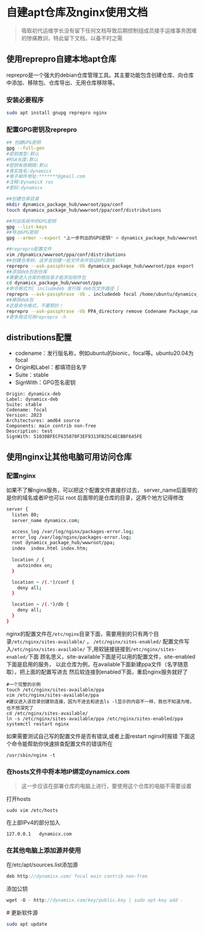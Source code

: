 # 自建apt仓库及nginx使用文档

> 吸取初代运维学长没有留下任何文档导致后期控制组成员接手运维事务困难的惨痛教训，特此留下文档，以备不时之需

## 使用reprepro自建本地apt仓库

reprepro是一个强大的debian仓库管理工具。其主要功能包含创建仓库、向仓库中添加、移除包、仓库导出、无用仓库移除等。

### 安装必要程序

```bash
sudo apt install gnupg reprepro nginx
```

### 配置GPG密钥及reprepro

```bash
## 创建GPG密钥
gpg --full-gen
#密钥类型:默认
#RSA长度:默认
#密钥有效期限:默认
#真实姓名:dynamicx
#电子邮件地址:*******@gmail.com
#注释:DynamicX ros 
#密码:dynamicx

##创建仓库目录
mkdir dynamicx_package_hub/wwwroot/ppa/conf
touch dynamicx_package_hub/wwwroot/ppa/conf/distributions

##列出系统中的GPG密钥
gpg --list-keys
##导出GPG密钥
gpg --armor --export *上一步列出的GPG密钥* > dynamicx_package_hub/wwwroot/ppa/key/public.key

##reprepro配置文件
vim /dynamicx/wwwroot/ppa/conf/distributions
##创建仓库树，这步会创建一些文件夹并验证GPG密码
reprepro --ask-passphrase -Vb dynamicx_package_hub/wwwroot/ppa export
##添加deb包到仓库
#需要进入仓库的根目录才能添加软件包
cd dynamicx_package_hub/wwwroot/ppa
#命令格式为[ includedeb 发行版 deb包文件路径 ]
reprepro --ask-passphrase -Vb . includedeb focal /home/ubuntu/dynamicx_package_hub/example.deb
##移除deb包
#这是命令格式，不要照抄！
reprepro --ask-passphrase -Vb PPA_directory remove Codename Package_name
#更多用法可用reprepro -h
```



## distributions配置

- codename：发行版名称，例如ubuntu的bionic，focal等。ubuntu20.04为focal
- Origin和Label：都填项目名字
- Suite：stable
- SignWith：GPG签名密钥

```
Origin: dynamicx-deb
Label: dynamicx-deb
Suite: stable
Codename: focal
Version: 2023
Architectures: amd64 source
Components: main contrib non-free
Description: test
SignWith: 51030BFECF635870F3EF9313FB25C4ECBBF645FE
```



## 使用nginx让其他电脑可用访问仓库

### 配置nginx

如果不了解nginx服务，可以把这个配置文件直接抄过去，
server_name后面带的是你的域名或者IP也可以
root 后面带的是仓库的目录，这两个地方记得修改

```bash
server {
  listen 80;
  server_name dynamicx.com;

  access_log /var/log/nginx/packages-error.log;
  error_log /var/log/nginx/packages-error.log;
  root dynamicx_package_hub/wwwroot/ppa;
  index  index.html index.htm;
 
  location / {
    autoindex on;
  }

  location ~ /(.*)/conf {
    deny all;
  }

  location ~ /(.*)/db {
    deny all;
  }
}
```

nginx的配置文件在`/etc/nginx`目录下面，需要用到的只有两个目录`/etc/nginx/sites-available/` ， `/etc/nginx/sites-enabled/`
配置文件写入`/etc/nginx/sites-available/` 下,用软链接链接到`/etc/nginx/sites-enabled/`下面
顾名思义，site-available下面是可以用的配置文件，site-enabled下面是启用的服务，
以此仓库为例，在available下面新建ppa文件（名字随意取），把上面的配置写进去
然后软连接到enabled下面，重启nginx服务就好了

```shell
#一个完整的示例
touch /etc/nginx/sites-available/ppa
vim /etc/nginx/sites-available/ppa
#建议进入该目录创建软连接，因为不进去和进去ls -l显示的内容不一样，我也不知道为啥，也不想深究了
cd /etc/nginx/sites-available/
ln -s /etc/nginx/sites-available/ppa /etc/nginx/sites-enabled/ppa
systemctl restart nginx
```

如果需要测试自己写的配置文件是否有错误,或者上面restart nginx时报错
下面这个命令能帮助你快速排查配置文件的错误所在

```shell
/usr/sbin/nginx -t
```

### 在hosts文件中将本地IP绑定dynamicx.com

> 这一步应该在部署仓库的电脑上进行，要使用这个仓库的电脑不需要设置

打开hosts

```
sudo vim /etc/hosts
```

在上部IPv4的部分加入

```
127.0.0.1	dynamicx.com
```

### 在其他电脑上添加源并使用

在/etc/apt/sources.list添加源

```cpp
deb http://dynamicx.com/ focal main contrib non-free
```

添加公钥

```cpp
wget -O - http://dynamicx.com/key/public.key | sudo apt-key add -
```

\# 更新软件源

```bash
sudo apt update
```